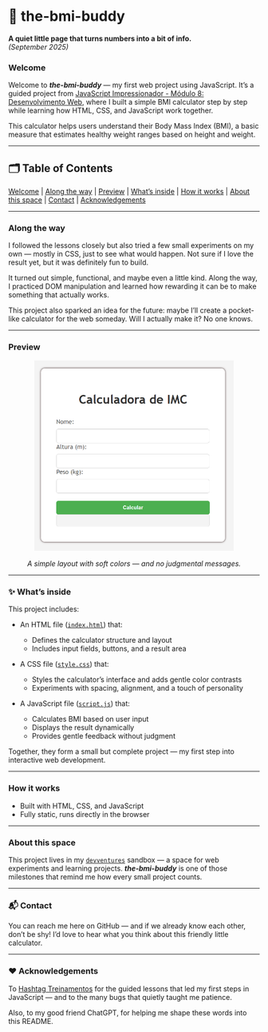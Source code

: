 # 🧮 the-bmi-buddy  

**A quiet little page that turns numbers into a bit of info.**  
*(September 2025)*  

### Welcome  

Welcome to ***the-bmi-buddy*** — my first web project using JavaScript. It’s a guided project from [JavaScript Impressionador - Módulo 8: Desenvolvimento Web](https://www.hashtagtreinamentos.com/curso-javascript), where I built a simple BMI calculator step by step while learning how HTML, CSS, and JavaScript work together.

This calculator helps users understand their Body Mass Index (BMI), a basic measure that estimates healthy weight ranges based on height and weight.

---

## 🗂️ Table of Contents
[Welcome](#welcome) | [Along the way](#along-the-way) | [Preview](#preview) | [What’s inside](#-whats-inside) | [How it works](#how-it-works) | [About this space](#about-this-space) | [Contact](#-contact) | [Acknowledgements](#️-acknowledgements)


---

### Along the way  

I followed the lessons closely but also tried a few small experiments on my own — mostly in CSS, just to see what would happen. Not sure if I love the result yet, but it was definitely fun to build.

It turned out simple, functional, and maybe even a little kind. Along the way, I practiced DOM manipulation and learned how rewarding it can be to make something that actually works.

This project also sparked an idea for the future: maybe I’ll create a pocket-like calculator for the web someday. Will I actually make it? No one knows.

---

### Preview  
<p align="center">
  <img src="the-bmi-buddy/images/image.png" alt="Screenshot of the BMI calculator" width="400">
</p>

<p align="center"><em>A simple layout with soft colors — and no judgmental messages.</em></p>

---

### ✨ What’s inside  

This project includes:  

- An HTML file ([`index.html`](index.html)) that:  
  - Defines the calculator structure and layout  
  - Includes input fields, buttons, and a result area  

- A CSS file ([`style.css`](style.css)) that:  
  - Styles the calculator’s interface and adds gentle color contrasts  
  - Experiments with spacing, alignment, and a touch of personality  

- A JavaScript file ([`script.js`](script.js)) that:  
  - Calculates BMI based on user input  
  - Displays the result dynamically  
  - Provides gentle feedback without judgment  

Together, they form a small but complete project — my first step into interactive web development.  

---

### How it works  
- Built with HTML, CSS, and JavaScript  
- Fully static, runs directly in the browser  

---

### About this space  
This project lives in my [`devventures`](../) sandbox — a space for web experiments and learning projects. ***the-bmi-buddy*** is one of those milestones that remind me how every small project counts.  

---

### 📬 Contact  
You can reach me here on GitHub — and if we already know each other, don’t be shy! I’d love to hear what you think about this friendly little calculator.  

---

### ❤️ Acknowledgements  
To [Hashtag Treinamentos](https://www.hashtagtreinamentos.com/) for the guided lessons that led my first steps in JavaScript — and to the many bugs that quietly taught me patience.

Also, to my good friend ChatGPT, for helping me shape these words into this README.
